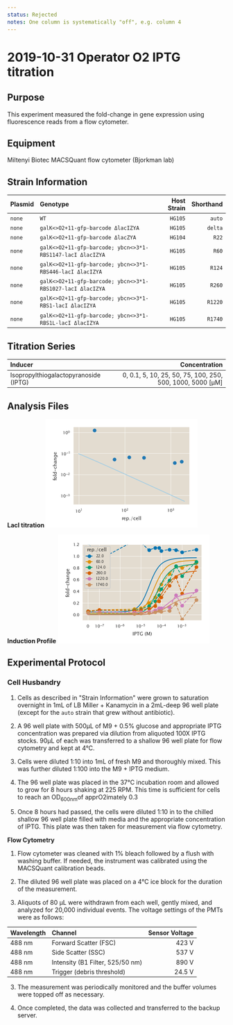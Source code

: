 ```yaml
---
status: Rejected
notes: One column is systematically "off", e.g. column 4
---
```

# 2019-10-31 Operator O2 IPTG titration

## Purpose
This experiment measured the fold-change in gene expression using fluorescence
reads from a flow cytometer.

## Equipment
Miltenyi Biotec MACSQuant flow cytometer (Bjorkman lab)

## Strain Information

| Plasmid | Genotype | Host Strain | Shorthand |
| :------ | :------- | ----------: | --------: |
| `none` |  `WT` | `HG105` | `auto` | `auto`|
| `none` | `galK<>O2+11-gfp-barcode ΔlacIZYA` | `HG105` | `delta`|
| `none` | `galK<>O2+11-gfp-barcode ΔlacZYA` | `HG104` | `R22`|
| `none` | `galK<>O2+11-gfp-barcode; ybcn<>3*1-RBS1147-lacI ΔlacIZYA` | `HG105` | `R60`|
| `none` | `galK<>O2+11-gfp-barcode; ybcn<>3*1-RBS446-lacI ΔlacIZYA` | `HG105` | `R124`|
| `none` | `galK<>O2+11-gfp-barcode; ybcn<>3*1-RBS1027-lacI ΔlacIZYA` | `HG105` | `R260`|
| `none` | `galK<>O2+11-gfp-barcode; ybcn<>3*1-RBS1-lacI ΔlacIZYA` | `HG105` | `R1220`|
| `none` | `galK<>O2+11-gfp-barcode; ybcn<>3*1-RBS1L-lacI ΔlacIZYA` | `HG105` | `R1740`|

## Titration Series
| Inducer | Concentration |
| :------ | ------------: |
| Isopropylthiogalactopyranoside (IPTG) | 0, 0.1, 5, 10, 25, 50, 75, 100, 250, 500, 1000, 5000  [µM] |

## Analysis Files

**LacI titration**
![](output/fold_change_lacI.png)

**Induction Profile**
![](output/fold_change_IPTG.png)

## Experimental Protocol

### Cell Husbandry

1. Cells as described in "Strain Information" were grown to saturation
   overnight in 1mL of LB Miller + Kanamycin in a 2mL-deep 96 well plate
   (except for the `auto` strain that grew without antibiotic).

2. A 96 well plate with 500µL of M9 + 0.5% glucose and appropriate IPTG
   concentration was prepared via dilution from aliquoted 100X IPTG stocks.
   90µL of each  was transferred to a shallow 96 well plate for flow cytometry
   and kept at 4°C.

3. Cells were diluted 1:10 into 1mL of fresh M9 and thoroughly mixed. This was
   further diluted 1:100 into the M9 + IPTG medium.

4. The 96 well plate was placed in the 37°C incubation room and allowed to grow
   for 8 hours shaking at 225 RPM. This time is sufficient for cells to reach
   an  OD<sub>600nm</sub>of apprO2imately 0.3

5.  Once 8 hours had passed, the cells were diluted 1:10 in to the chilled
    shallow 96 well plate filled with media and the appropriate concentration
    of IPTG. This plate was then taken for measurement via flow cytometry.


**Flow Cytometry**
1. Flow cytometer was cleaned with 1% bleach followed by a flush with washing
   buffer. If needed, the instrument was calibrated using the MACSQuant
   calibration beads.

2. The diluted 96 well plate was placed on a 4°C ice block for the duration of
   the measurement. 

2. Aliquots of 80 µL were withdrawn from each well, gently mixed, and analyzed
   for 20,000 individual events. The voltage settings of the PMTs were as
   follows:

| Wavelength | Channel | Sensor Voltage|
|:---|:---|---:|
| 488 nm | Forward Scatter (FSC) | 423 V|
| 488 nm   | Side Scatter (SSC) | 537 V|
| 488 nm | Intensity (B1 Filter, 525/50 nm) | 890 V|
| 488 nm | Trigger (debris threshold) | 24.5 V|

3. The measurement was periodically monitored and the buffer volumes were topped
off as necessary.

4. Once completed, the data was collected and transferred to the backup server.
